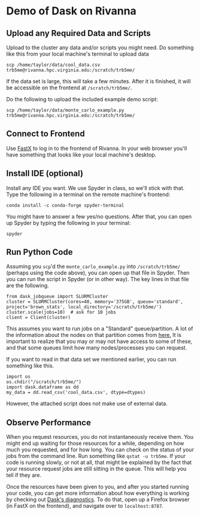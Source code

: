 # Demo of Dask on Rivanna 

## Upload any Required Data and Scripts

Upload to the cluster any data and/or scripts you might need. Do something like this from your local machine's terminal to upload data

    scp /home/taylor/data/cool_data.csv trb5me@rivanna.hpc.virginia.edu:/scratch/trb5me/

If the data set is large, this will take a few minutes. After it is finished, it will be accessible on the frontend at `/scratch/trb5me/`.

Do the following to upload the included example demo script:

    scp /home/taylor/data/monte_carlo_example.py trb5me@rivanna.hpc.virginia.edu:/scratch/trb5me/


## Connect to Frontend

Use [FastX](https://d2czcjcn5aapf5.cloudfront.net/userinfo/rivanna/logintools/fastx/) to log in to the frontend of Rivanna. In your web browser you'll have something that looks like your local machine's desktop.

## Install IDE (optional)

Install any IDE you want. We use Spyder in class, so we'll stick with that. Type the following in a terminal on the remote machine's frontend:

    conda install -c conda-forge spyder-terminal
    
You might have to answer a few yes/no questions. After that, you can open up Spyder by typing the following in your terminal:

    spyder

## Run Python Code

Assuming you `scp`'d the `monte_carlo_example.py` into `/scratch/trb5me/` (perhaps using the code above), you can open up that file in Spyder. Then you can run the script in Spyder (or in other way). The key lines in that file are the following.

    from dask_jobqueue import SLURMCluster
    cluster = SLURMCluster(cores=40, memory='375GB', queue='standard', project='brown_stats', local_directory='/scratch/trb5me/')
    cluster.scale(jobs=10)  # ask for 10 jobs
    client = Client(cluster)

This assumes you want to run jobs on a "Standard" queue/partition. A lot of the information about the nodes on that partition comes from [here.](https://www.rc.virginia.edu/userinfo/rivanna/queues/) It is important to realize that you may or may not have access to some of these, and that some queues limit how many nodes/processes you can request.

If you want to read in that data set we mentioned earlier, you can run something like this.

    import os
    os.chdir("/scratch/trb5me/")
    import dask.dataframe as dd
    my_data = dd.read_csv('cool_data.csv', dtype=dtypes)

However, the attached script does not make use of external data. 

## Observe Performance

When you request resources, you do not instantaneously receive them. You might end up waiting for those resources for a while, depending on how much you requested, and for how long. You can check on the status of your jobs from the command line. Run something like `qstat -u trb5me`. If your code is running slowly, or not at all, that might be explained by the fact that your resource request jobs are still sitting in the queue. This will help you tell if they are. 

Once the resources have been given to you, and after you started running your code, you can get more information about how everything is working by checking out [Dask's diagnostics](https://docs.dask.org/en/stable/diagnostics-distributed.html). To do that, open up a Firefox browser (in FastX on the frontend), and navigate over to `localhost:8787`. 

